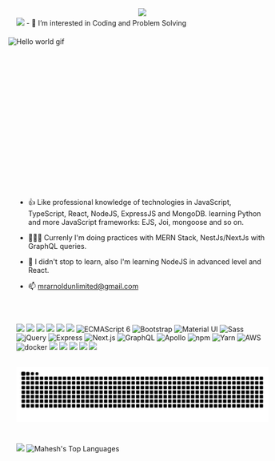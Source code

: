 <div align="center">
 <img src="https://readme-typing-svg.herokuapp.com/?lines=👋+Hi,+I’m+Abdujalol+Nabijonov;Andy+for+sure+:)&color=cyan&center=true" />
</div>
<!-- <img align="center" src="https://pbs.twimg.com/profile_banners/1951820972/1611850287/1080x360" /> -->
<img  src="https://img.shields.io/youtube/channel/subscribers/UCBI6_Pnm_tBbcRiRGjXLl3w?label=SUBSCRIBERS&logo=Youtube&style=for-the-badge"/>
<img style="margin:20px;"  align="right" alt="Hello world gif" src="https://miro.medium.com/v2/resize:fit:1080/format:webp/1*vBi4Ycgdn5t3lu2SvQXuog.gif" height="300" width="500" />
- 👀 I’m interested in Coding and Problem Solving

- 👍 Like professional knowledge of technologies in JavaScript, TypeScript, React, NodeJS, ExpressJS and MongoDB. learning  Python and more JavaScript frameworks: EJS, Joi, mongoose and so on.

- 👨🏻‍💻 Currenly I'm doing  practices with MERN Stack, NestJs/NextJs with GraphQL queries.

- 🌱 I didn't stop to learn, also I'm learning NodeJS in advanced level and React.
- 📫 mrarnoldunlimited@gmail.com


 <br  />
 <p style="margin-top:30px">
 <img src="https://media.giphy.com/media/IdyAQJVN2kVPNUrojM/giphy.gif" width="50"> <img src="https://media.giphy.com/media/XAxylRMCdpbEWUAvr8/giphy.gif" width="50"/> 
 <img src="https://media.giphy.com/media/fsEaZldNC8A1PJ3mwp/giphy.gif" width="50"> <img src="https://media.giphy.com/media/ln7z2eWriiQAllfVcn/giphy.gif" width="50" /> 
 <img src="https://cdn.worldvectorlogo.com/logos/typescript.svg" width="50"> <img src="https://media.giphy.com/media/eNAsjO55tPbgaor7ma/giphy.gif" width="50"/>
 <img src="https://github.com/get-icon/geticon/raw/master/icons/es6.svg" alt="ECMAScript 6" width="50" />
 <img src="https://github.com/get-icon/geticon/raw/master/icons/bootstrap.svg" alt="Bootstrap" width="50">
 <img src="https://github.com/get-icon/geticon/raw/master/icons/material-ui.svg" alt="Material UI" width="50">
 <img src="https://github.com/get-icon/geticon/raw/master/icons/sass.svg" alt="Sass" width="50">
 <img src="https://github.com/get-icon/geticon/raw/master/icons/jquery-icon.svg" alt="jQuery" width="50"/>
 <img src="https://github.com/get-icon/geticon/raw/master/icons/express.svg" alt="Express" width="50">
 <img src="https://github.com/get-icon/geticon/raw/master/icons/nextjs-icon.svg" alt="Next.js" width="50">
 <img src="https://github.com/get-icon/geticon/raw/master/icons/graphql.svg" alt="GraphQL" width="50">
 <img src="https://github.com/get-icon/geticon/raw/master/icons/apollostack.svg" alt="Apollo" width="50">
 <img src="https://github.com/get-icon/geticon/raw/master/icons/npm.svg" alt="npm" width="50">
 <img src="https://github.com/get-icon/geticon/raw/master/icons/yarn.svg" alt="Yarn" width="50">
 <img src="https://github.com/get-icon/geticon/raw/master/icons/aws.svg" alt="AWS" width="50">
 <img src="https://github.com/get-icon/geticon/raw/master/icons/docker-icon.svg" alt="docker" width="50">
 <img src="https://cdn.icon-icons.com/icons2/2415/PNG/512/redux_original_logo_icon_146365.png" width="50"> <img src="https://media.giphy.com/media/kdFc8fubgS31b8DsVu/giphy.gif" width="50"/>
 <img src="https://media.giphy.com/media/Ri2TUcKlaOcaDBxFpY/giphy.gif" width="50"> <img src="https://cdn.icon-icons.com/icons2/2415/PNG/512/mongodb_original_wordmark_logo_icon_146425.png" width="50"/>
 <img src="https://media.giphy.com/media/LMt9638dO8dftAjtco/giphy.gif" width="50"/>
 </p>
 <br /> 
 
<picture>
  <source media="(prefers-color-scheme: dark)" srcset="https://raw.githubusercontent.com/AbdujalolNabijonov/mygithub/output/github-contribution-grid-snake-dark.svg">
  <source media="(prefers-color-scheme: light)" srcset="https://raw.githubusercontent.com/AbdujalolNabijonov/mygithub/output/github-contribution-grid-snake.svg">
  <img alt="github contribution grid snake animation" src="https://raw.githubusercontent.com/AbdujalolNabijonov/mygithub/output/github-contribution-grid-snake.svg">
</picture>
<br/>
<p style="margin-top:40px">
<img width="40%" src='https://github-readme-stats.vercel.app/api?username=AbdujalolNabijonov&show_icons=true&theme=radical'/>
<img width="40%" alt="Mahesh's Top Languages" src="https://github-readme-stats.vercel.app/api/top-langs/?username=AbdujalolNabijonov&langs_count=8&count_private=true&layout=compact&theme=chartreuse-dark&hide_border=false&bg_color=0D1117" />
</p>
<!---
AbdujalolAndy/AbdujalolAndy is a ✨ special ✨ repository because its `README.md` (this file) appears on your GitHub profile.
You can click the Preview link to take a look at your changes.
--->
